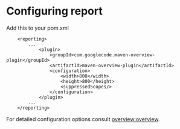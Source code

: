 # Configuring report #

Add this to your pom.xml
```
    <reporting>
        ...
            <plugin>
                <groupId>com.googlecode.maven-overview-plugin</groupId>
                <artifactId>maven-overview-plugin</artifactId>
                <configuration>
                    <width>800</width>
                    <height>800</height>
                    <suppressedScopes/>
                </configuration>
            </plugin>
        ...
    </reporting>
```

For detailed configuration options consult [overview:overview](http://maven-overview-plugin.googlecode.com/svn/site/overview-mojo.html).